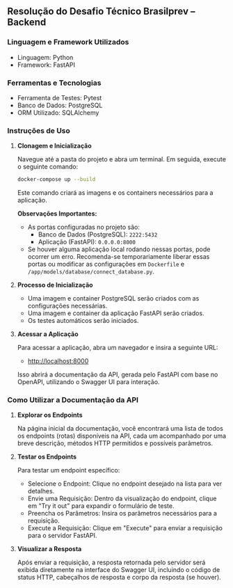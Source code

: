 ## Resolução do Desafio Técnico Brasilprev – Backend

### Linguagem e Framework Utilizados

- Linguagem: Python
- Framework: FastAPI

### Ferramentas e Tecnologias

- Ferramenta de Testes: Pytest
- Banco de Dados: PostgreSQL
- ORM Utilizado: SQLAlchemy

### Instruções de Uso

1. **Clonagem e Inicialização**

   Navegue até a pasta do projeto e abra um terminal. Em seguida, execute o seguinte comando:

   ```bash
   docker-compose up --build
   ```

   Este comando criará as imagens e os containers necessários para a aplicação.

   **Observações Importantes:**
   - As portas configuradas no projeto são:
     - Banco de Dados (PostgreSQL): `2222:5432`
     - Aplicação (FastAPI): `0.0.0.0:8000`
   - Se houver alguma aplicação local rodando nessas portas, pode ocorrer um erro. Recomenda-se temporariamente liberar essas portas ou modificar as configurações em `Dockerfile` e `/app/models/database/connect_database.py`.

2. **Processo de Inicialização**

   - Uma imagem e container PostgreSQL serão criados com as configurações necessárias.
   - Uma imagem e container da aplicação FastAPI serão criados.
   - Os testes automáticos serão iniciados.

3. **Acessar a Aplicação**

   Para acessar a aplicação, abra um navegador e insira a seguinte URL:

   - [http://localhost:8000](http://localhost:8000)

   Isso abrirá a documentação da API, gerada pelo FastAPI com base no OpenAPI, utilizando o Swagger UI para interação.

### Como Utilizar a Documentação da API

1. **Explorar os Endpoints**

   Na página inicial da documentação, você encontrará uma lista de todos os endpoints (rotas) disponíveis na API, cada um acompanhado por uma breve descrição, métodos HTTP permitidos e possíveis parâmetros.

2. **Testar os Endpoints**

   Para testar um endpoint específico:

   - Selecione o Endpoint: Clique no endpoint desejado na lista para ver detalhes.
   - Envie uma Requisição: Dentro da visualização do endpoint, clique em "Try it out" para expandir o formulário de teste.
   - Preencha os Parâmetros: Insira os parâmetros necessários para a requisição.
   - Execute a Requisição: Clique em "Execute" para enviar a requisição para o servidor FastAPI.

3. **Visualizar a Resposta**

   Após enviar a requisição, a resposta retornada pelo servidor será exibida diretamente na interface do Swagger UI, incluindo o código de status HTTP, cabeçalhos de resposta e corpo da resposta (se houver).

